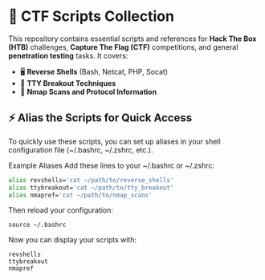 # 📜 **CTF Scripts Collection**

This repository contains essential scripts and references for **Hack The Box (HTB)** challenges, **Capture The Flag (CTF)** competitions, and general **penetration testing** tasks. It covers:

- 🖥️ **Reverse Shells** (Bash, Netcat, PHP, Socat)
- 🔗 **TTY Breakout Techniques**
- 📡 **Nmap Scans and Protocol Information**

## ⚡ Alias the Scripts for Quick Access
To quickly use these scripts, you can set up aliases in your shell configuration file (~/.bashrc, ~/.zshrc, etc.).

Example Aliases
Add these lines to your ~/.bashrc or ~/.zshrc:

```bash
alias revshells='cat ~/path/to/reverse_shells'
alias ttybreakout='cat ~/path/to/tty_breakout'
alias nmapref='cat ~/path/to/nmap_scans'
```
Then reload your configuration:

```
source ~/.bashrc
```
Now you can display your scripts with:

```
revshells
ttybreakout
nmapref
```
